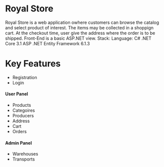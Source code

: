 # Royal Store

Royal Store is a web application owhere customers can browse the catalog and select product of interest. The items may be collected in a shoppign cart. At the checkout time, user give the address where the order is to be shipped. Front-End is a basic ASP.NET view.
Stack:
Language: C#
.NET Core 3.1
ASP .NET
Entity Framework 6.1.3

# Key Features
* Registration
* Login
#### User Panel
* Products
* Categoires
* Producers
* Address
* Cart
* Orders
#### Admin Panel
* Warehouses
* Transports

